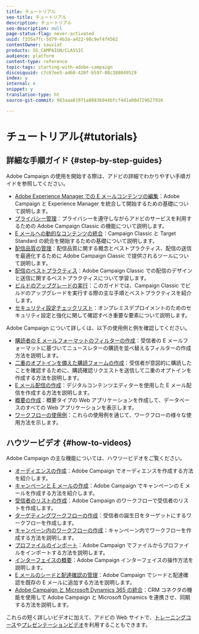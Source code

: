 ```yaml
---
title: チュートリアル
seo-title: チュートリアル
description: チュートリアル
seo-description: null
page-status-flag: never-activated
uuid: f335a7fc-5d79-4b3a-a422-98c9ef4f4562
contentOwner: sauviat
products: SG_CAMPAIGN/CLASSIC
audience: platform
content-type: reference
topic-tags: starting-with-adobe-campaign
discoiquuid: c7c67ee5-ad60-420f-b597-08c388049529
index: y
internal: n
snippet: y
translation-type: ht
source-git-commit: 963aaa81971a8883b944bfcf4d1a00d729627916

---
```



# チュートリアル{#tutorials}

## 詳細な手順ガイド {#step-by-step-guides}

Adobe Campaign の使用を開始する際は、アドビの詳細でわかりやすい手順ガイドを参照してください。

* [Adobe Experience Manager での E メールコンテンツの編集](https://docs.campaign.adobe.com/doc/AC/getting_started/JA/aem.html)：Adobe Campaign と Experience Manager を統合して開始するための基礎について説明します。
* [プライバシー管理](https://helpx.adobe.com/jp/campaign/kb/acc-privacy.html)：プライバシーを遵守しながらアドビのサービスを利用するための Adobe Campaign Classic の機能について説明します。
* [E メールへの動的なコンテンツの統合](https://docs.campaign.adobe.com/doc/AC/getting_started/JA/target.html)：Campaign Classic と Target Standard の統合を開始するための基礎について説明します。
* [配信品質の管理](https://docs.adobe.com/content/help/ja-JP/campaign-classic/using/sending-messages/deliverability-management/about-deliverability.html)：配信品質に関する概念とベストプラクティス、配信の送信を最適化するために Adobe Campaign Classic で提供されるツールについて説明します。
* [配信のベストプラクティス](https://docs.campaign.adobe.com/doc/AC/getting_started/JA/deliveryBestPractices.html)：Adobe Campaign Classic での配信のデザインと送信に関するベストプラクティスについて学習します。
* [ビルドのアップグレードの実行](https://docs.campaign.adobe.com/doc/AC/getting_started/JA/buildUpgrade.html)：このガイドでは、Campaign Classic でビルドのアップグレードを実行する際の主な手順とベストプラクティスを紹介します。
* [セキュリティ設定チェックリスト](https://docs.campaign.adobe.com/doc/AC/getting_started/JA/security.html)：オンプレミスデプロイメントのためのセキュリティ設定と強化に関して確認すべき重要な要素について説明します。

Adobe Campaign について詳しくは、以下の使用例と例を確認してください。

* [購読者の E メールフォーマットのフィルターの作成](../../platform/using/use-case.md#creating-a-filter-on-the-email-format-of-subscribers)：受信者の E メールフォーマットに基づいてニュースレターの購読を並べ替えるフィルターの作成方法を説明します。
* [二重のオプトインを備えた購読フォームの作成](../../web/using/use-cases--web-forms.md#create-a-subscription--form-with-double-opt-in)：受信者が意図的に購読したことを確認するために、購読確認リクエストを送信して二重のオプトインを作成する方法を説明します。
* [E メール配信の作成](../../web/using/use-case--creating-an-email-delivery.md)：デジタルコンテンツエディターを使用した E メール配信を作成する方法を説明します。
* [概要の作成](../../web/using/use-cases--creating-overviews.md)：概要タイプの Web アプリケーションを作成して、データベースのすべての Web アプリケーションを表示します。
* [ワークフローの使用例](../../workflow/using/using-the-local-approval-activity.md)：これらの使用例を通じて、ワークフローの様々な使用方法を示します。

## ハウツービデオ {#how-to-videos}

Adobe Campaign の主な機能については、ハウツービデオをご覧ください。

* [オーディエンスの作成](https://docs.adobe.com/content/help/en/campaign-learn/campaign-classic-tutorials/getting-started/creating-a-list-of-recipients.html)：Adobe Campaign でオーディエンスを作成する方法を紹介します。
* [キャンペーンと E メールの作成](https://docs.adobe.com/content/help/en/campaign-learn/campaign-classic-tutorials/getting-started/creating-a-campaign-and-an-email.html)：Adobe Campaign でキャンペーンの E メールを作成する方法を紹介します。
* [受信者のリストの作成](https://docs.adobe.com/content/help/en/campaign-learn/campaign-classic-tutorials/getting-started/creating-a-list-of-recipients.html)：Adobe Campaign のワークフローで受信者のリストを作成します。
* [ターゲティングワークフローの作成](https://docs.adobe.com/content/help/en/campaign-learn/campaign-classic-tutorials/getting-started/creating-a-targeting-workflow.html)：受信者の誕生日をターゲットにするワークフローを作成します。
* [キャンペーン内のワークフローの作成](https://docs.adobe.com/content/help/en/campaign-learn/campaign-classic-tutorials/getting-started/creating-a-workflow.html)：キャンペーン内でワークフローを作成する方法を説明します。
* [プロファイルのインポート](https://docs.adobe.com/content/help/en/campaign-learn/campaign-classic-tutorials/getting-started/importing-profiles.html)：Adobe Campaign でファイルからプロファイルをインポートする方法を説明します。
* [インターフェイスの概要](https://docs.adobe.com/content/help/en/campaign-learn/campaign-classic-tutorials/getting-started/interface-overview.html)：Adobe Campaign インターフェイスの操作方法を説明します。
* [E メールのシードと配達確認の管理](https://docs.adobe.com/content/help/en/campaign-learn/campaign-classic-tutorials/getting-started/managing-seed-and-proofs.html)：Adobe Campaign でシードと配達確認を既存の E メールに追加する方法を説明します。
* [Adobe Campaign と Microsoft Dynamics 365 の統合](https://docs.adobe.com/content/help/en/campaign-learn/campaign-classic-tutorials/integrating/dynamics365-integration.html)：CRM コネクタの機能を使用して Adobe Campaign と Microsoft Dynamics を連携させ、同期する方法を説明します。

これらの短く詳しいビデオに加えて、アドビの Web サイトで、[トレーニングコース](https://learning.adobe.com/catalog.html)や[プレゼンテーションビデオ](https://www.adobe.com/training/video.html)を利用することもできます。

